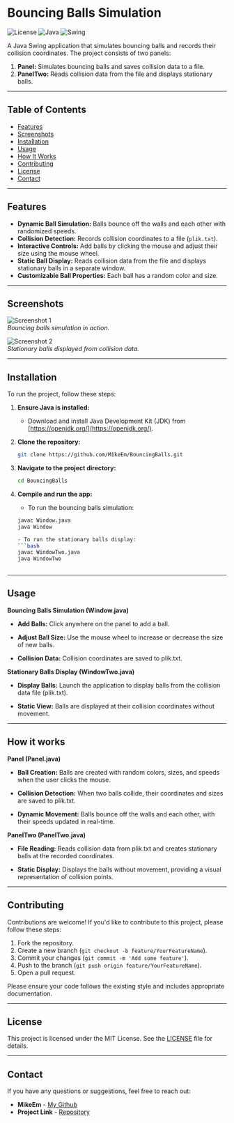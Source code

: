 # Bouncing Balls Simulation

![License](https://img.shields.io/badge/license-MIT-blue.svg) 
![Java](https://img.shields.io/badge/language-Java-orange.svg)
![Swing](https://img.shields.io/badge/library-Java%20Swing-yellowgreen.svg)

A Java Swing application that simulates bouncing balls and records their collision coordinates. The project consists of two panels:
1. **Panel:** Simulates bouncing balls and saves collision data to a file.
2. **PanelTwo:** Reads collision data from the file and displays stationary balls.

---

## Table of Contents

- [Features](#features)
- [Screenshots](#screenshots)
- [Installation](#installation)
- [Usage](#usage)
- [How It Works](#how-it-works)
- [Contributing](#contributing)
- [License](#license)
- [Contact](#contact)

---

## Features

- **Dynamic Ball Simulation:** Balls bounce off the walls and each other with randomized speeds.
- **Collision Detection:** Records collision coordinates to a file (`plik.txt`).
- **Interactive Controls:** Add balls by clicking the mouse and adjust their size using the mouse wheel.
- **Static Ball Display:** Reads collision data from the file and displays stationary balls in a separate window.
- **Customizable Ball Properties:** Each ball has a random color and size.

---

## Screenshots

![Screenshot 1](screenshots/screenshot1.png)  
*Bouncing balls simulation in action.*

![Screenshot 2](screenshots/screenshot2.png)  
*Stationary balls displayed from collision data.*

---

## Installation

To run the project, follow these steps:

1. **Ensure Java is installed:**
   - Download and install Java Development Kit (JDK) from [https://openjdk.org/](https://openjdk.org/).

2. **Clone the repository:**
   ```bash
   git clone https://github.com/M1keEm/BouncingBalls.git

3. **Navigate to the project directory:**
   ```bash
   cd BouncingBalls

4. **Compile and run the app:**
   - To run the bouncing balls simulation:

   ```bash
   javac Window.java
   java Window

   - To run the stationary balls display:
   ```bash
   javac WindowTwo.java
   java WindowTwo
 
 ---
 
## Usage
    
**Bouncing Balls Simulation (Window.java)**
- **Add Balls:** Click anywhere on the panel to add a ball.

- **Adjust Ball Size:** Use the mouse wheel to increase or decrease the size of new balls.

- **Collision Data:** Collision coordinates are saved to plik.txt.

**Stationary Balls Display (WindowTwo.java)**
- **Display Balls:** Launch the application to display balls from the collision data file (plik.txt).

- **Static View:** Balls are displayed at their collision coordinates without movement.

---

## How it works

**Panel (Panel.java)**
- **Ball Creation:** Balls are created with random colors, sizes, and speeds when the user clicks the mouse.

- **Collision Detection:** When two balls collide, their coordinates and sizes are saved to plik.txt.

- **Dynamic Movement:** Balls bounce off the walls and each other, with their speeds updated in real-time.

**PanelTwo (PanelTwo.java)**
- **File Reading:** Reads collision data from plik.txt and creates stationary balls at the recorded coordinates.

- **Static Display:** Displays the balls without movement, providing a visual representation of collision points.

---

## Contributing

Contributions are welcome! If you'd like to contribute to this project, please follow these steps:

1. Fork the repository.
2. Create a new branch (`git checkout -b feature/YourFeatureName`).
3. Commit your changes (`git commit -m 'Add some feature'`).
4. Push to the branch (`git push origin feature/YourFeatureName`).
5. Open a pull request.

Please ensure your code follows the existing style and includes appropriate documentation.

---

## License

This project is licensed under the MIT License. See the [LICENSE](LICENSE) file for details.

---

## Contact

If you have any questions or suggestions, feel free to reach out:

- **MikeEm** - [My Github](https://github.com/m1keem)
- **Project Link** - [Repository](https://github.com/m1keem/bouncingballs)
